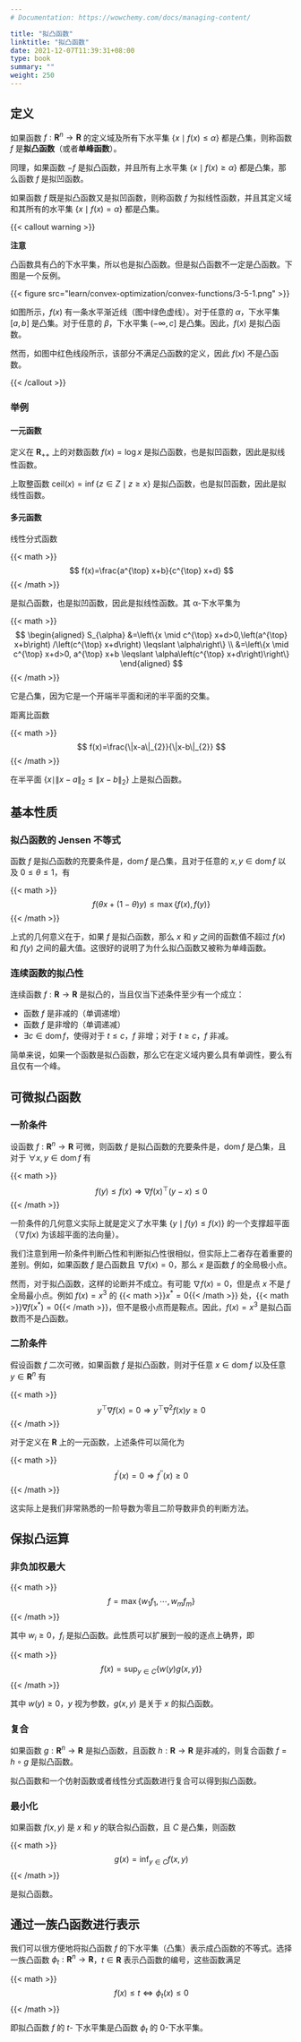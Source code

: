 ```yaml
---
# Documentation: https://wowchemy.com/docs/managing-content/

title: "拟凸函数"
linktitle: "拟凸函数"
date: 2021-12-07T11:39:31+08:00
type: book
summary: ""
weight: 250
---
```


<!--more-->

## 定义

如果函数 $f: \mathbf{R}^n \rightarrow \mathbf{R}$ 的定义域及所有下水平集 $\{ x \mid f(x) \leqslant \alpha \}$ 都是凸集，则称函数 $f$ 是**拟凸函数**（或者**单峰函数**）。

同理，如果函数 $-f$ 是拟凸函数，并且所有上水平集 $\{ x \mid f(x) \geqslant \alpha \}$ 都是凸集，那么函数 $f$ 是拟凹函数。

如果函数 $f$ 既是拟凸函数又是拟凹函数，则称函数 $f$ 为拟线性函数，并且其定义域和其所有的水平集 $\{ x \mid f(x) = \alpha \}$ 都是凸集。

{{< callout warning >}}

**注意**

凸函数具有凸的下水平集，所以也是拟凸函数。但是拟凸函数不一定是凸函数。下图是一个反例。


{{< figure src="learn/convex-optimization/convex-functions/3-5-1.png" >}}

如图所示，$f(x)$ 有一条水平渐近线（图中绿色虚线）。对于任意的 $\alpha$，下水平集 $[a, b]$ 是凸集。对于任意的 $\beta$，下水平集 $(-\infty, c]$ 是凸集。因此，$f(x)$ 是拟凸函数。

然而，如图中红色线段所示，该部分不满足凸函数的定义，因此 $f(x)$ 不是凸函数。

{{< /callout >}}

### 举例

#### 一元函数

定义在 $\mathbf{R}_{++}$ 上的对数函数 $f(x) = \log x$ 是拟凸函数，也是拟凹函数，因此是拟线性函数。

上取整函数 $\mathrm{ceil}(x) = \inf \{ z \in Z \mid z \geqslant x \}$ 是拟凸函数，也是拟凹函数，因此是拟线性函数。

#### 多元函数

线性分式函数

{{< math >}}
$$
f(x)=\frac{a^{\top} x+b}{c^{\top} x+d}
$$
{{< /math >}}

是拟凸函数，也是拟凹函数，因此是拟线性函数。其 α-下水平集为

{{< math >}}
$$
\begin{aligned}
S_{\alpha} &=\left\{x \mid c^{\top} x+d>0,\left(a^{\top} x+b\right) /\left(c^{\top} x+d\right) \leqslant \alpha\right\} \\
&=\left\{x \mid c^{\top} x+d>0, a^{\top} x+b \leqslant \alpha\left(c^{\top} x+d\right)\right\}
\end{aligned}
$$
{{< /math >}}

它是凸集，因为它是一个开端半平面和闭的半平面的交集。

距离比函数

{{< math >}}
$$
f(x)=\frac{\|x-a\|_{2}}{\|x-b\|_{2}}
$$
{{< /math >}}

在半平面 $\{ x \mid \| x - a \|_2 \leqslant \| x - b \|_2 \}$ 上是拟凸函数。

## 基本性质

### 拟凸函数的 Jensen 不等式

函数 $f$ 是拟凸函数的充要条件是，$\operatorname{dom} f$ 是凸集，且对于任意的 $x, y \in \operatorname{dom} f$ 以及 $0 \leqslant \theta \leqslant 1$，有

{{< math >}}
$$
f(\theta x + (1 - \theta) y) \leqslant \max \{ f(x), f(y) \}
$$
{{< /math >}}

上式的几何意义在于，如果 $f$ 是拟凸函数，那么 $x$ 和 $y$ 之间的函数值不超过 $f(x)$ 和 $f(y)$ 之间的最大值。这很好的说明了为什么拟凸函数又被称为单峰函数。

### 连续函数的拟凸性

连续函数 $f: \mathbf{R} \rightarrow \mathbf{R}$ 是拟凸的，当且仅当下述条件至少有一个成立：

- 函数 $f$ 是非减的（单调递增）
- 函数 $f$ 是非增的（单调递减）
- $\exists c \in \operatorname{dom} f$，使得对于 $t \leqslant c$，$f$ 非增；对于 $t \geqslant c$，$f$ 非减。

简单来说，如果一个函数是拟凸函数，那么它在定义域内要么具有单调性，要么有且仅有一个峰。

## 可微拟凸函数

### 一阶条件

设函数 $f: \mathbf{R}^n \rightarrow \mathbf{R}$ 可微，则函数 $f$ 是拟凸函数的充要条件是，$\operatorname{dom} f$ 是凸集，且对于 $\forall x, y \in \operatorname{dom} f$ 有

{{< math >}}
$$
f(y) \leqslant f(x) \Longrightarrow \nabla f(x)^{\top}(y-x) \leqslant 0
$$
{{< /math >}}

一阶条件的几何意义实际上就是定义了水平集 $\{ y \mid f(y) \leqslant f(x) \}$ 的一个支撑超平面（$\nabla f(x)$ 为该超平面的法向量）。

我们注意到用一阶条件判断凸性和判断拟凸性很相似，但实际上二者存在着重要的差别。例如，如果函数 $f$ 是凸函数且 $\nabla f(x) = 0$，那么 $x$ 是函数 $f$ 的全局极小点。

然而，对于拟凸函数，这样的论断并不成立。有可能 $\nabla f(x) = 0$，但是点 $x$ 不是 $f$ 全局最小点。例如 $f(x) = x^3$ 的 {{< math >}}$x^{*} = 0${{< /math >}} 处，{{< math >}}$\nabla f(x^{*}) = 0${{< /math >}}，但不是极小点而是鞍点。因此，$f(x) = x^3$ 是拟凸函数而不是凸函数。

### 二阶条件

假设函数 $f$ 二次可微，如果函数 $f$ 是拟凸函数，则对于任意 $x \in \operatorname{dom} f$ 以及任意 $y \in \mathbf{R}^n$ 有

{{< math >}}
$$
y^{\top} \nabla f(x)=0 \Longrightarrow y^{\top} \nabla^{2} f(x) y \geqslant 0
$$
{{< /math >}}

对于定义在 $\mathbf{R}$ 上的一元函数，上述条件可以简化为

{{< math >}}
$$
f^{\prime} (x) = 0 \Longrightarrow f^{\prime \prime} (x) \geqslant 0
$$
{{< /math >}}

这实际上是我们非常熟悉的一阶导数为零且二阶导数非负的判断方法。

## 保拟凸运算

### 非负加权最大

{{< math >}}
$$
f = \max \{ w_1 f_1, \cdots, w_m f_m \}
$$
{{< /math >}}

其中 $w_i \geqslant 0$，$f_i$ 是拟凸函数。此性质可以扩展到一般的逐点上确界，即

{{< math >}}
$$
f(x) = \sup _{y \in C} \{ w(y) g(x, y) \}
$$
{{< /math >}}

其中 $w(y) \geqslant 0$，$y$ 视为参数，$g(x, y)$ 是关于 $x$ 的拟凸函数。

### 复合

如果函数 $g: \mathbf{R}^n \rightarrow \mathbf{R}$ 是拟凸函数，且函数 $h: \mathbf{R} \rightarrow \mathbf{R}$ 是非减的，则复合函数 $f = h \circ g$ 是拟凸函数。

拟凸函数和一个仿射函数或者线性分式函数进行复合可以得到拟凸函数。

### 最小化

如果函数 $f(x, y)$ 是 $x$ 和 $y$ 的联合拟凸函数，且 $C$ 是凸集，则函数

{{< math >}}
$$
g(x) = \inf _{y \in C} f(x, y)
$$
{{< /math >}}

是拟凸函数。

## 通过一族凸函数进行表示

我们可以很方便地将拟凸函数 $f$ 的下水平集（凸集）表示成凸函数的不等式。选择一族凸函数 $\phi_t: \mathbf{R}^n \rightarrow \mathbf{R}$，$t \in \mathbf{R}$ 表示凸函数的编号，这些函数满足

{{< math >}}
$$
f(x) \leqslant t \Longleftrightarrow \phi_{t}(x) \leqslant 0
$$
{{< /math >}}

即拟凸函数 $f$ 的 $t$- 下水平集是凸函数 $\phi_t$ 的 $0$-下水平集。